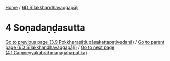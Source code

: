 
[Home](/) / [6D Sīlakkhandhavaggapāḷi](../6D.md)

# 4 Soṇadaṇḍasutta


[Go to previous page (3.9 Pokkharasātiupāsakattapaṭivedanā)](3/3.9.md) / [Go to parent page (6D Sīlakkhandhavaggapāḷi)](0.md) / [Go to next page (4.1 Campeyyakabrāhmaṇagahapatikā)](4/4.1.md)



